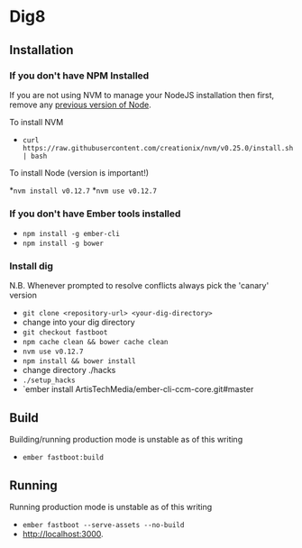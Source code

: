 # Dig8

## Installation

### If you don't have NPM Installed

If you are not using NVM to manage your NodeJS installation then first, remove any [previous version of Node](http://www.nearform.com/nodecrunch/nodejs-sudo-free/).

To install NVM 

* `curl https://raw.githubusercontent.com/creationix/nvm/v0.25.0/install.sh | bash`

To install Node (version is important!)

*`nvm install v0.12.7` 
*`nvm use v0.12.7` 

### If you don't have Ember tools installed 

* `npm install -g ember-cli`
* `npm install -g bower`
 

### Install dig

N.B. Whenever prompted to resolve conflicts always pick the 'canary' version

* `git clone <repository-url> <your-dig-directory>`
* change into your dig directory
* `git checkout fastboot`
* `npm cache clean && bower cache clean`
* `nvm use v0.12.7` 
* `npm install && bower install`
* change directory ./hacks
* `./setup_hacks`
* `ember install ArtisTechMedia/ember-cli-ccm-core.git#master


## Build

Building/running production mode is unstable as of this writing

* `ember fastboot:build`

## Running 

Running production mode is unstable as of this writing

* `ember fastboot --serve-assets --no-build`
* [http://localhost:3000](http://localhost:3000).




